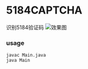 # 5184CAPTCHA
识别5184验证码
![效果图](https://raw.githubusercontent.com/qwIvan/5184CAPTCHA/master/result.png)
### usage
```shell
javac Main.java
java Main
```
